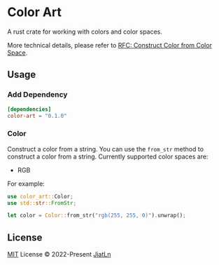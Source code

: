 # Color Art
A rust crate for working with colors and color spaces.

More technical details, please refer to [RFC: Construct Color from Color Space](./rfcs/001-Construct%20Color%20from%20Color%20Space.md).

## Usage

### Add Dependency

```toml
[dependencies]
color-art = "0.1.0"
```

### Color

Construct a color from a string. You can use the `from_str` method to construct a color from a string. Currently supported color spaces are:

- RGB

For example:

```rust
use color_art::Color;
use std::str::FromStr;

let color = Color::from_str("rgb(255, 255, 0)").unwrap();
```

## License

[MIT](./LICENSE) License © 2022-Present [JiatLn](https://github.com/JiatLn)
